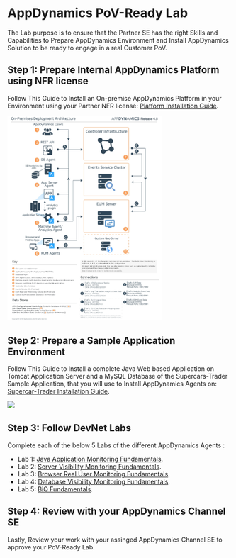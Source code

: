 # AppDynamics PoV-Ready Lab
The Lab purpose is to ensure that the Partner SE has the right Skills and Capabilities to Prepare AppDynamics Environment and Install AppDynamics Solution to be ready to engage in a real Customer PoV. 

## Step 1:  Prepare Internal AppDynamics Platform using NFR license
Follow This Guide to Install an On-premise AppDynamics Platform in your Environment using your Partner NFR license:
[Platform Installation Guide](https://github.com/sherifadel90/AppDynamicsPlatformInstallation).

<img src="https://github.com/sherifadel90/AppDynamicsPlatformInstallation/blob/master/assets/images/00-onpremise-diagram.jpg" width="350">


## Step 2: Prepare a Sample Application Environment
Follow This Guide to Install a complete Java Web based Application on Tomcat Application Server and a MySQL Database of the Supercars-Trader Sample Application,  that you will use to Install AppDynamics Agents on: [Supercar-Trader Installation Guide](https://github.com/sherifadel90/AppDynamics-SupercarsJavaApp).

<img src="https://github.com/sherifadel90/AppDynamics-SupercarsJavaApp/blob/master/doc-images/supercars-home.png" width="400">

## Step 3: Follow DevNet Labs
Complete  each of the  below 5 Labs of the different AppDynamics Agents :
- Lab 1: [Java Application Monitoring Fundamentals](https://developer.cisco.com/learning/lab/fnd-01-appd-apm-java/step/1).
- Lab 2: [Server Visibility Monitoring Fundamentals](https://developer.cisco.com/learning/lab/fnd-02-appd-svm/step/1).
- Lab 3: [Browser Real User Monitoring Fundamentals](https://developer.cisco.com/learning/lab/fnd-03-appd-brum/step/1).
- Lab 4: [Database Visibility Monitoring Fundamentals](https://developer.cisco.com/learning/lab/fnd-04-appd-dbmon/step/1).
- Lab 5: [BiQ Fundamentals](https://github.com/sherifadel90/AppDynamics-SupercarsJavaApp/tree/master/labs/fnd-06-appd-biq).

## Step 4: Review with your AppDynamics Channel SE
Lastly, Review your work with your assinged AppDynamics Channel SE to approve your PoV-Ready Lab.
